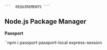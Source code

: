     ```  REQUIREMENTS ```

## Node.js Package Manager 

**Passport**

``npm i   passport passport-local express-session

